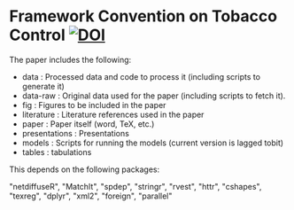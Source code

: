 # Framework Convention on Tobacco Control [![DOI](https://zenodo.org/badge/DOI/10.5281/zenodo.1311861.svg)](https://doi.org/10.5281/zenodo.1311861)


The paper includes the following:

* data          : Processed data and code to process it (including scripts to generate it)
* data-raw      : Original data used for the paper (including scripts to fetch it). 
* fig           : Figures to be included in the paper
* literature    : Literature references used in the paper
* paper         : Paper itself (word, TeX, etc.)
* presentations : Presentations
* models        : Scripts for running the models (current version is lagged tobit)
* tables        : tabulations

This depends on the following packages:

"netdiffuseR", "MatchIt", "spdep", "stringr", "rvest", "httr", "cshapes", "texreg",
"dplyr", "xml2", "foreign", "parallel"